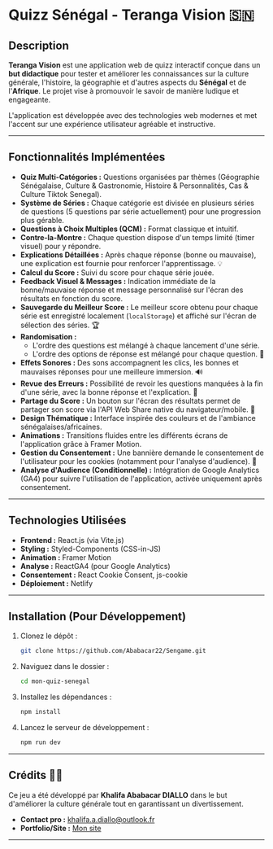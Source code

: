 # Quizz Sénégal - Teranga Vision 🇸🇳

## Description

**Teranga Vision** est une application web de quizz interactif conçue dans un **but didactique** pour tester et améliorer les connaissances sur la culture générale, l'histoire, la géographie et d'autres aspects du **Sénégal** et de l'**Afrique**. Le projet vise à promouvoir le savoir de manière ludique et engageante.

L'application est développée avec des technologies web modernes et met l'accent sur une expérience utilisateur agréable et instructive.

---

## Fonctionnalités Implémentées 

* **Quiz Multi-Catégories :** Questions organisées par thèmes (Géographie Sénégalaise, Culture & Gastronomie, Histoire & Personnalités, Cas & Culture Tiktok Senegal).
* **Système de Séries :** Chaque catégorie est divisée en plusieurs séries de questions (5 questions par série actuellement) pour une progression plus gérable.
* **Questions à Choix Multiples (QCM) :** Format classique et intuitif.
* **Contre-la-Montre :** Chaque question dispose d'un temps limité (timer visuel) pour y répondre.
* **Explications Détaillées :** Après chaque réponse (bonne ou mauvaise), une explication est fournie pour renforcer l'apprentissage. 💡
* **Calcul du Score :** Suivi du score pour chaque série jouée.
* **Feedback Visuel & Messages :** Indication immédiate de la bonne/mauvaise réponse et message personnalisé sur l'écran des résultats en fonction du score.
* **Sauvegarde du Meilleur Score :** Le meilleur score obtenu pour chaque série est enregistré localement (`localStorage`) et affiché sur l'écran de sélection des séries. 🏆
* **Randomisation :**
    * L'ordre des questions est mélangé à chaque lancement d'une série.
    * L'ordre des options de réponse est mélangé pour chaque question. 🎲
* **Effets Sonores :** Des sons accompagnent les clics, les bonnes et mauvaises réponses pour une meilleure immersion. 🔊
* **Revue des Erreurs :** Possibilité de revoir les questions manquées à la fin d'une série, avec la bonne réponse et l'explication. 🧐
* **Partage du Score :** Un bouton sur l'écran des résultats permet de partager son score via l'API Web Share native du navigateur/mobile. 🔗
* **Design Thématique :** Interface inspirée des couleurs et de l'ambiance sénégalaises/africaines.
* **Animations :** Transitions fluides entre les différents écrans de l'application grâce à Framer Motion.
* **Gestion du Consentement :** Une bannière demande le consentement de l'utilisateur pour les cookies (notamment pour l'analyse d'audience). 🍪
* **Analyse d'Audience (Conditionnelle) :** Intégration de Google Analytics (GA4) pour suivre l'utilisation de l'application, activée uniquement après consentement.

---

## Technologies Utilisées 

* **Frontend :** React.js (via Vite.js)
* **Styling :** Styled-Components (CSS-in-JS)
* **Animation :** Framer Motion
* **Analyse :** ReactGA4 (pour Google Analytics)
* **Consentement :** React Cookie Consent, js-cookie
* **Déploiement :** Netlify

---

## Installation (Pour Développement)

1.  Clonez le dépôt :
    ```bash
    git clone https://github.com/Ababacar22/Sengame.git
    ```
2.  Naviguez dans le dossier :
    ```bash
    cd mon-quiz-senegal 
    ```
    
3.  Installez les dépendances :
    ```bash
    npm install
    ```
4.  Lancez le serveur de développement :
    ```bash
    npm run dev
    ```

---

## Crédits 👨‍💻

Ce jeu a été développé par **Khalifa Ababacar DIALLO** dans le but d'améliorer la culture générale tout en garantissant un divertissement.

* **Contact pro :** <khalifa.a.diallo@outlook.fr>
* **Portfolio/Site :** [Mon site](https://kdiallo.netlify.app) 

---

